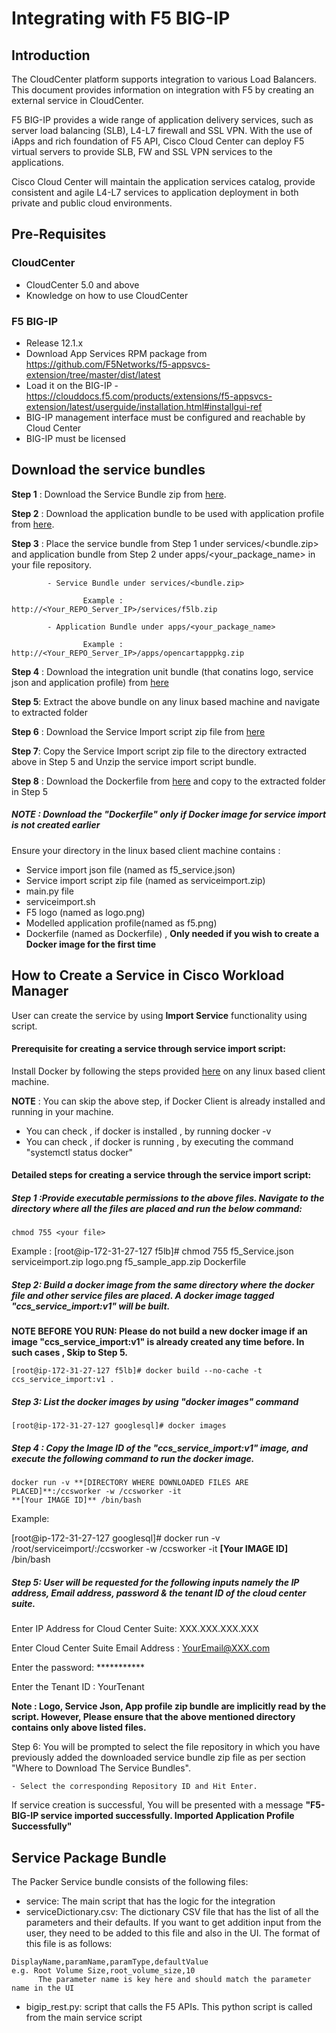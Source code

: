 # Integrating with F5 BIG-IP

## Introduction

The CloudCenter platform supports integration to various Load Balancers. This document provides information on integration with F5 by creating an external service in CloudCenter.

F5 BIG-IP provides a wide range of application delivery services, such as server load balancing (SLB), L4-L7 firewall and SSL VPN. With the use of iApps and rich foundation of F5 API, Cisco Cloud Center can deploy F5 virtual servers to provide SLB, FW and SSL VPN services to the applications.

Cisco Cloud Center will maintain the application services catalog, provide consistent and agile L4-L7 services to application deployment in both private and public cloud environments.

## Pre-Requisites

### CloudCenter
- CloudCenter 5.0 and above
- Knowledge on how to use CloudCenter

### F5 BIG-IP
- Release 12.1.x
- Download App Services RPM package from https://github.com/F5Networks/f5-appsvcs-extension/tree/master/dist/latest
- Load it on the BIG-IP - https://clouddocs.f5.com/products/extensions/f5-appsvcs-extension/latest/userguide/installation.html#installgui-ref
- BIG-IP management interface must be configured and reachable by Cloud Center
- BIG-IP must be licensed

## Download the service bundles

 **Step 1** : Download the Service Bundle zip from [here](https://github.com/datacenter/cloudcentersuite/raw/master/Content/Networking/loadbalancers/F5/WorkloadManager/ServiceBundle/f5lb.zip).

 **Step 2** : Download the application bundle to be used with application profile from [here](https://github.com/datacenter/cloudcentersuite/raw/master/Content/Networking/loadbalancers/F5/WorkloadManager/ApplicationProfiles/artifacts/opencartapppkg.zip).

 **Step 3** : Place the service bundle from Step 1 under services/<bundle.zip> and application bundle from Step 2 under apps/<your_package_name> in your file repository.

            - Service Bundle under services/<bundle.zip>

                    Example : http://<Your_REPO_Server_IP>/services/f5lb.zip

            - Application Bundle under apps/<your_package_name>

                    Example : http://<Your_REPO_Server_IP>/apps/opencartapppkg.zip

 **Step 4** : Download the integration unit bundle (that conatins logo, service json and application profile) from [here](https://github.com/datacenter/cloudcentersuite/raw/master/Content/Networking/loadbalancers/F5/WorkloadManager/f5_iu.zip)

 **Step 5**: Extract the above bundle on any linux based machine and navigate to extracted folder

 **Step 6** : Download the Service Import script zip file from [here](https://wwwin-github.cisco.com/CloudCenterSuite/Content-Factory/raw/master/Scripts/serviceimport.zip)

 **Step 7**: Copy the Service Import script zip file to the directory extracted above in Step 5 and Unzip the service import script bundle.

 **Step 8** : Download the Dockerfile from [here](https://wwwin-github.cisco.com/CloudCenterSuite/Content-Factory/raw/master/dockerimages/Dockerfile) and copy to the extracted folder in Step 5

 ##### NOTE : Download the "Dockerfile" only if Docker image for service import is not created earlier

 Ensure your directory in the linux based client machine contains :

- Service import json file (named as f5_service.json)
- Service import script zip file (named as serviceimport.zip)
- main.py file
- serviceimport.sh
- F5 logo (named as logo.png)
- Modelled application profile(named as f5.png)
- Dockerfile (named as Dockerfile) , **Only needed if you wish to create a Docker image for the first time**

## How to Create a Service in Cisco Workload Manager

User can create the service by using **Import Service** functionality using script.

#### Prerequisite for creating a service through service import script:

Install Docker by following the steps provided [here](https://wwwin-github.cisco.com/CloudCenterSuite/Content-Factory/raw/master/dockerimages/Steps%20for%20Installation%20of%20Docker%20CE%20on%20CentOS7_V2.docx) on any linux based client machine.

**NOTE** : You can skip the above step, if Docker Client is already installed and running in your machine.
- You can check , if docker is installed , by running docker -v
- You can check , if docker is running , by executing the command "systemctl status docker"

#### Detailed steps for creating a service through the service import script:

##### Step 1 :Provide executable permissions to the above files. Navigate to the directory where all the files are placed and run the below command:

    chmod 755 <your file>


Example :
    [root@ip-172-31-27-127 f5lb]# chmod 755 f5_Service.json serviceimport.zip logo.png f5_sample_app.zip Dockerfile

##### Step 2: Build a docker image from the same directory where the docker file and other service files are placed. A docker image tagged "ccs_service_import:v1" will be built.

**NOTE BEFORE YOU RUN: Please do not build a new docker image if an image "ccs_service_import:v1" is already created any time before. In such cases , Skip to Step 5.**

    [root@ip-172-31-27-127 f5lb]# docker build --no-cache -t ccs_service_import:v1 .

##### Step 3: List the docker images by using "docker images" command

    [root@ip-172-31-27-127 googlesql]# docker images

##### Step 4 : Copy the Image ID of the "ccs_service_import:v1" image, and execute the following command to run the docker image.

    docker run -v **[DIRECTORY WHERE DOWNLOADED FILES ARE PLACED]**:/ccsworker -w /ccsworker -it
    **[Your IMAGE ID]** /bin/bash

Example:  

[root@ip-172-31-27-127 googlesql]# docker run -v /root/serviceimport/:/ccsworker -w /ccsworker -it **[Your IMAGE ID]** /bin/bash

##### Step 5: User will be requested for the following inputs namely the IP address, Email address, password & the tenant ID of the cloud center suite.

Enter IP Address for Cloud Center Suite: XXX.XXX.XXX.XXX

Enter Cloud Center Suite Email Address : YourEmail@XXX.com

Enter the password: ***********

Enter the Tenant ID  : YourTenant

**Note : Logo, Service Json, App profile zip bundle are implicitly read by the script. However, Please ensure that the above mentioned directory contains only above listed files.**

Step 6: You will be prompted to select the file repository in which you have previously added the downloaded service bundle zip file as per section "Where to Download The Service Bundles".

    - Select the corresponding Repository ID and Hit Enter.

If service creation is successful, You will be presented with a message **"F5-BIG-IP service  imported successfully. Imported Application Profile Successfully"**


## Service Package Bundle


The Packer Service bundle consists of the following files:

- service: The main script that has the logic for the integration
- serviceDictionary.csv: The dictionary CSV file that has the list of all the parameters and their defaults. If you want to get addition input from the user, they need to be added to this file and also in the UI. The format of this file is as follows:
```
DisplayName,paramName,paramType,defaultValue
e.g. Root Volume Size,root_volume_size,10
      The parameter name is key here and should match the parameter name in the UI
```
- bigip_rest.py: script that calls the F5 APIs. This python script is called from the main service script


```
